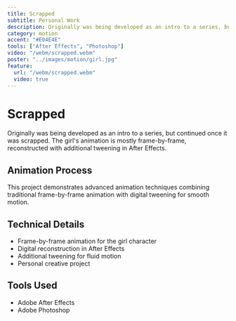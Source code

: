```yaml
---
title: Scrapped
subtitle: Personal Work
description: Originally was being developed as an intro to a series, but continued once it was scrapped. The girl's animation is mostly frame-by-frame, reconstructed with additional tweening in After Effects.
category: motion
accent: "#E04E4E"
tools: ["After Effects", "Photoshop"]
video: "/webm/scrapped.webm"
poster: "../images/motion/girl.jpg"
feature:
  url: "/webm/scrapped.webm"
  video: true
---
```


# Scrapped

Originally was being developed as an intro to a series, but continued once it was scrapped. The girl's animation is mostly frame-by-frame, reconstructed with additional tweening in After Effects.

## Animation Process

This project demonstrates advanced animation techniques combining traditional frame-by-frame animation with digital tweening for smooth motion.

## Technical Details

- Frame-by-frame animation for the girl character
- Digital reconstruction in After Effects
- Additional tweening for fluid motion
- Personal creative project

## Tools Used

- Adobe After Effects
- Adobe Photoshop
